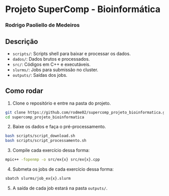 # Projeto SuperComp - Bioinformática

### Rodrigo Paoliello de Medeiros

## Descrição

- `scripts/`: Scripts shell para baixar e processar os dados.
- `dados/`: Dados brutos e processados.
- `src/`: Códigos em C++ e executáveis.
- `slurms/`: Jobs para submissão no cluster.
- `outputs/`: Saídas dos jobs.

## Como rodar

1. Clone o repositório e entre na pasta do projeto.

```bash
git clone https://github.com/rodme02/supercomp_projeto_bioinformatica.git
cd supercomp_projeto_bioinformatica
```

2. Baixe os dados e faça o pré-processamento.

```bash
bash scripts/script_download.sh
bash scripts/script_processamento.sh
```

3. Compile cada exercício dessa forma:

```bash
mpic++ -fopenmp -o src/ex{x} src/ex{x}.cpp
```

4. Submeta os jobs de cada exercício dessa forma:

```bash
sbatch slurms/job_ex{x}.slurm
```

5. A saída de cada job estará na pasta `outputs/`.